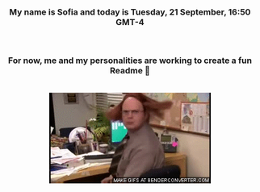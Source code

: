 


<div align="center">
<h3 >My name is Sofia and today is Tuesday, 21 September, 16:50 GMT-4</h3><br>
<h3 >For now, me and my personalities are working to create a fun Readme 👋
</h3><br>
<img src='img/dwight.gif' alt='working...'/>
</div>

